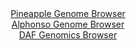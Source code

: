 <div id="Pineapple_Genome_Browser" align="center">
  <a href="https://igv.org/app/?sessionURL=blob:zZJdb5swFIb_i6VUm0QAQwMBKZqSNv1K1q4NabZWFToQQ7yA7doOaRrlv8.tNu1mlZqLTZO4MEcGv._jZ4saIhXlDMXIs3HHxhhZSC34egK1qMgl1EShuIBKEQtJUhBJWE5QvEUFKA3Tm7H5cqG1ULHjUC3aNbCS28q3oYZnzmCt7JzXzhGvKsi4BM2lcgYSGu7QsmmvSQZC2OZs3.44c9DgQCUWnCnuCMLKdG3.l_4apSVhvCZpvao0fQ2Qmjwm49wu4FN_NunnOVFqRDbn815_dN6_9YfTu9Pg6G56dTabBrODCS0Z6JUkvXM8yh5b3gleHl.dDL.MRNfzKR_TZOJVn1v.8cHwSVBJVA.HuOuHXhC8oKFsTp7.p9bmoXs2X2TJULHZ0.BIzcaJn2S3X1veIGzI5YXhMXyj.85CFc9XxgaUL2QYY9fy3cDqeEH7ZYm7lutGhpDkFMX3DxbSEvKl2X6_RXojjDNIkcfVqz4W4nJOJIrbkeuGOIq8zmF46EYR3llbtJLV38N7Mr2JQtfre16QFrTSRuh5qphQNjBmN3lhl8978kw4hwbCcXLdOS26F9IdLE7PkpCIx_KPLD3T3xz9eoWm6HsS_RPz3hPE1tm.un0vk2fjl9gky.vGr8IbCKLs29qoJmGol28i2g9PwWUN2uw3E_P607gGJAWmzaChima0onozMyT5GsXY8424KOcVNyYiWWYfXMu1cMf9.FtQf_ew.wE-">Pineapple Genome Browser</a>
</div>
<div id="Alphonso_Genome_Browser" align="center">
  <a href="https://igv.org/app/?sessionURL=blob:zZJda9swFIb_i6BlA8eW7NqODWUkWbpmNS1t5hlailFs2RG1JVVSbCch_31q2dhNB83FxkAX0kEf73n07EFHpKKcgRi4NvJthIAF1Jr3S9yKhlzjligQV7hRxAKSVEQSVhAQ70GFlcbpXWJOrrUWKnYcqsWoxazmtvJs3OIdZ7hXdsFbZ8abBq.4xJpL5Uwl7rhD627UkxUWwjZve7bvlFhjBzdizZnijiCszntzX_6rlNeE8Zbk7abR9DVAbvKYjKVd4U.TbDkpCqLUFdkuyvPJ1WLy3Zun91.C2X16c5mlQXa6pDXDeiPJeZ.gducOyYk7zU7cC5hMZ0_bwR.TljfBLj3xPp_OB0ElUecoRGMvdAPfN3AoK8nwP_VtBj2y9.UlK2DnDwuxHN.qkiRzmdXpjAz._A99HyzQ8GJjXADFWoYxgpYHA8t3g9HLFI0tCCNDR3IK4odHC2iJiyez_WEP9FYYY4Aiz5tXeSzAZUkkiEcRhCGKItc_C89gFKGDtQcb2fw9tBfpXRRCd.K6QV7RRhudy1wxoWzMmN0VlV3vjmS544skS58vE5LwxVX2NUhedKLJeuONJ2_SDAwB8_jrB5pW35Ppn3j3niC2Xh0rWxCmNZ9tlxkTrrjdDdf337y7m2mP5NuyveA5Dk3FZYu12W8qZvnTtw5Lipk2hY4quqIN1dvMUOQ9iJHrGW1BwRtuPASyXn2AFrSQDz_.1tM7PB5.AA--">Alphonso Genome Browser</a>
</div>


<div id="DAF_Genomics_Browser" align="center">
  <a href="https://igv.org/app/?sessionURL=blob:tZFra9swFIb_i6D9ZDu27MSxIQyn67KS0tEG121KCWfycezFsjxJTpqF_PcJr6WwC2PQoQsS5_K.0nMgW5SqEg2JCXW8oeN5xCKqFLsF8LbGK.CoSFxArdAiEguU2DAk8YEUoDSkN5emstS6VfFgkENhr7ERvGLKUb4Dra1Ep0s0qTZ1gMM30cBOOUxwk6xhAHVbikaJATCGStnuoMVmvdqB2V5iq74lrnhX66pXXRkTxljuFGDcVk2OT38x8h.UzazeJdki6evnuL_IJ8n8Irn1z9PlbHS2TD99zNJRdrqo1g3oTuIkPWPZ_Ze7fLhp5XKm5lMMt_zSnWXr9MR_f3r.1FYS1cQLvbEfUjPI0SK1YJ1BQFgpvdgLrJCOLRoE9vPRH47MH0hRkfjh0SJaAtuY9IcD0fvWgCIKv3Y9M4sImaMksR25buhFER0GYeBGkXe0DqST9RuT_JDeRKFLE0pHzmfgRr.o6v77jNCvwbfC.FNns_4Vk77N5pvsblud0Gmyv14qOb3ftVl0PVNj9ltQY.P_jw8rhOSgTejH9RkL1EaPY6NfufjHx.N3">DAF Genomics Browser</a>
</div>
